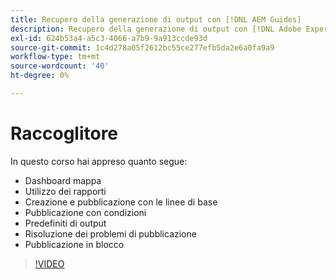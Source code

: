 ```yaml
---
title: Recupero della generazione di output con [!DNL AEM Guides]
description: Recupero della generazione di output con [!DNL Adobe Experience Manager Guides]
exl-id: 624b53a4-a5c3-4066-a7b9-9a913ccde93d
source-git-commit: 1c4d278a05f2612bc55ce277efb5da2e6a0fa9a9
workflow-type: tm+mt
source-wordcount: '40'
ht-degree: 0%

---
```


# Raccoglitore

In questo corso hai appreso quanto segue:

- Dashboard mappa
- Utilizzo dei rapporti
- Creazione e pubblicazione con le linee di base
- Pubblicazione con condizioni
- Predefiniti di output
- Risoluzione dei problemi di pubblicazione
- Pubblicazione in blocco

>[!VIDEO](https://video.tv.adobe.com/v/338987?quality=12&learn=on)
